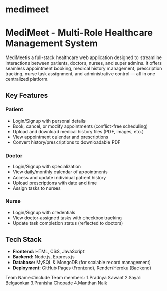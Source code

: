 # medimeet
# MediMeet - Multi-Role Healthcare Management System

MediMeetis a full-stack healthcare web application designed to streamline interactions between patients, doctors, nurses, and super admins. It offers seamless appointment booking, medical history management, prescription tracking, nurse task assignment, and administrative control — all in one centralized platform.



##  Key Features

###  Patient
- Login/Signup with personal details
- Book, cancel, or modify appointments (conflict-free scheduling)
- Upload and download medical history files (PDF, images, etc.)
- View appointment calendar and prescriptions
- Convert history/prescriptions to downloadable PDF

###  Doctor
- Login/Signup with specialization
- View daily/monthly calendar of appointments
- Access and update individual patient history
- Upload prescriptions with date and time
- Assign tasks to nurses

###  Nurse
- Login/Signup with credentials
- View doctor-assigned tasks with checkbox tracking
- Update task completion status (reflected to doctors)



##  Tech Stack

- **Frontend:** HTML, CSS, JavaScript
- **Backend:** Node.js, Express.js
- **Database:** MySQL & MongoDB (for scalable record management)
- **Deployment:** GitHub Pages (Frontend), Render/Heroku (Backend)

Team Name:#include
Team members:
1.Pradnya Sawant
2.Sayali Belgaonkar
3.Pranisha Chopade
4.Manthan Naik

